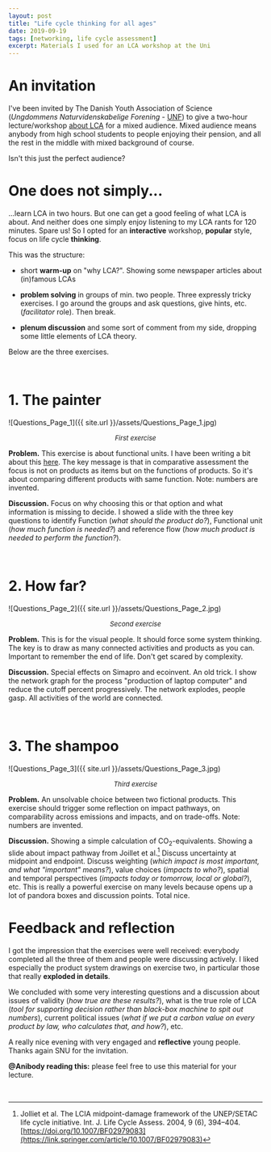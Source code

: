 ```yaml
---
layout: post
title: "Life cycle thinking for all ages"
date: 2019-09-19
tags: [networking, life cycle assessment]
excerpt: Materials I used for an LCA workshop at the Uni
---
```


# An invitation

I've been invited by The Danish Youth Association of Science (_Ungdommens Naturvidenskabelige Forening_ - [UNF](https://unf.dk/)) to give a two-hour lecture/workshop [about LCA](https://unf.dk/aktiviteter/2019-09-19/life-cycle-analysis-lca/) for a mixed audience. Mixed audience means anybody from high school students to people enjoying their pension, and all the rest in the middle with mixed background of course. 

Isn't this just the perfect audience? 

# One does not simply...

...learn LCA in two hours. But one can get a good feeling of what LCA is about. And neither does one simply enjoy listening to my LCA rants for 120 minutes. Spare us! So I opted for an __interactive__ workshop, __popular__ style, focus on life cycle __thinking__.

This was the structure: 

- short __warm-up__ on "why LCA?". Showing some newspaper articles about (in)famous LCAs

- __problem solving__ in groups of min. two people. Three expressly tricky exercises. I go around the groups and ask questions, give hints, etc. (_facilitator_ role). Then break.

- __plenum discussion__ and some sort of comment from my side, dropping some little elements of LCA theory.

Below are the three exercises.


&nbsp;

# 1. The painter

![Questions_Page_1]({{ site.url }}/assets/Questions_Page_1.jpg)
<center><i><font size="2">First exercise</font></i></center>


__Problem.__ This exercise is about functional units. I have been writing a bit about this [here](https://moutreach.science/2018/03/22/Shopping-Bags.html). The key message is that in comparative assessment the focus is not on products as items but on the functions of products. So it's about comparing different products with same function. Note: numbers are invented.

__Discussion.__ Focus on why choosing this or that option and what information is missing to decide. I showed a slide with the three key questions to identify Function (_what should the product do?_), Functional unit (_how much function is needed?_) and reference flow (_how much product is needed to perform the function?_). 


&nbsp;

# 2. How far?

![Questions_Page_2]({{ site.url }}/assets/Questions_Page_2.jpg)
<center><i><font size="2">Second exercise</font></i></center>

__Problem.__ This is for the visual people. It should force some system thinking. The key is to draw as many connected activities and products as you can. Important to remember the end of life. Don't get scared by complexity.

__Discussion.__ Special effects on Simapro and ecoinvent. An old trick. I show the network graph for the process "production of laptop computer" and reduce the cutoff percent progressively. The network explodes, people gasp. All activities of the world are connected. 


&nbsp;

# 3. The shampoo

![Questions_Page_3]({{ site.url }}/assets/Questions_Page_3.jpg)
<center><i><font size="2">Third exercise</font></i></center>

__Problem.__ An unsolvable choice between two fictional products. This exercise should trigger some reflection on impact pathways, on comparability across emissions and impacts, and on trade-offs.  Note: numbers are invented.

__Discussion.__ Showing a simple calculation of CO<sub>2</sub>-equivalents. Showing a slide about impact pathway from Joillet et al.[^1] Discuss uncertainty at midpoint and endpoint. Discuss weighting (_which impact is most important, and what "important" means?_), value choices (_impacts to who?_), spatial and temporal perspectives (_impacts today or tomorrow, local or global?_), etc. This is really a powerful exercise on many levels because opens up a lot of pandora boxes and discussion points. Total nice.


# Feedback and reflection

I got the impression that the exercises were well received: everybody completed all the three of them and people were discussing actively. I liked especially the product system drawings on exercise two, in particular those that really __exploded in details__.

We concluded with some very interesting questions and a discussion about issues of validity (_how true are these results?_), what is the true role of LCA (_tool for supporting decision rather than black-box machine to spit out numbers_), current political issues (_what if we put a carbon value on every product by law, who calculates that, and how?_), etc. 

A really nice evening with very engaged and __reflective__ young people. Thanks again SNU for the invitation.

__@Anibody reading this:__ please feel free to use this material for your lecture.



&nbsp;


[^1]: Jolliet et al. The LCIA midpoint-damage framework of the UNEP/SETAC life cycle initiative. Int. J. Life Cycle Assess. 2004, 9 (6), 394–404. [https://doi.org/10.1007/BF02979083](https://link.springer.com/article/10.1007/BF02979083)
